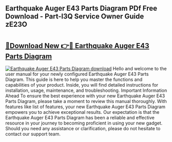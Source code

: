 ## Earthquake Auger E43 Parts Diagram PDf Free Download - Part-l3Q Service Owner Guide zE23O

# <h2><a href="http://dfrlyd.blite.top/?on=Earthquake+Auger+E43+Parts+Diagram">🔗Download New 👉🔴 Earthquake Auger E43 Parts Diagram</a></h2>

[![Earthquake Auger E43 Parts Diagram download](https://i.imgur.com/lujVjoI.png)](http://dfrlyd.blite.top/?on=Earthquake+Auger+E43+Parts+Diagram)
Hello and welcome to the user manual for your newly configured Earthquake Auger E43 Parts Diagram. This guide is here to help you master the functions and capabilities of your product. Inside, you will find detailed instructions for installation, usage, maintenance, and troubleshooting. Important Information Ahead To ensure the best experience with your new Earthquake Auger E43 Parts Diagram, please take a moment to review this manual thoroughly. With features like list of features, your new Earthquake Auger E43 Parts Diagram empowers you to achieve exceptional results. Our expectation is that the Earthquake Auger E43 Parts Diagram has been a reliable and effective resource in your journey to becoming proficient in using your new gadget. Should you need any assistance or clarification, please do not hesitate to contact our support team.
